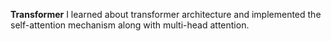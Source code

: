 **Transformer**
I learned about transformer architecture and implemented the self-attention mechanism along with multi-head attention.
